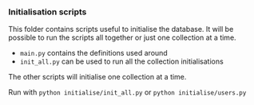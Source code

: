 ### Initialisation scripts

This folder contains scripts useful to initialise the database. It
will be possible to run the scripts all together or just one
collection at a time.

- `main.py` contains the definitions used around
- `init_all.py` can be used to run all the collection initialisations

The other scripts will initialise one collection at a time.

Run with `python initialise/init_all.py` or `python initialise/users.py`
